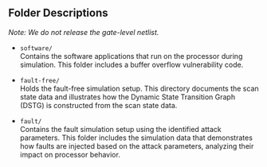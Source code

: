 ## Folder Descriptions

*Note: We do not release the gate-level netlist.*

- `software/`  
  Contains the software applications that run on the processor during simulation. This folder includes a buffer overflow vulnerability code.

- `fault-free/`  
  Holds the fault-free simulation setup. This directory documents the scan state data and illustrates how the Dynamic State Transition Graph (DSTG) is constructed from the scan state data.

- `fault/`  
  Contains the fault simulation setup using the identified attack parameters. This folder includes the simulation data that demonstrates how faults are injected based on the attack parameters, analyzing their impact on processor behavior.

